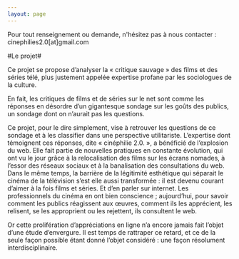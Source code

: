 ```yaml
---
layout: page
---
```


Pour tout renseignement ou demande, n'hésitez pas à nous contacter : 
cinephilies2.0[at]gmail.com

#Le projet#

Ce projet se propose d’analyser la « critique sauvage » des films et des séries télé, plus justement appelée expertise profane par les sociologues de la culture.

En fait, les critiques de films et de séries sur le net sont comme les réponses en désordre d’un gigantesque sondage sur les goûts des publics, un sondage dont on n’aurait pas les questions.

Ce projet, pour le dire simplement, vise à retrouver les questions de ce sondage et à les classifier dans une perspective utilitariste.
L’expertise dont témoignent ces réponses, dite « cinéphilie 2.0. », a bénéficié de l’explosion du web. Elle fait partie de nouvelles pratiques en constante évolution, qui ont vu le jour grâce à la relocalisation des films sur les écrans nomades, à l’essor des réseaux sociaux et à la banalisation des consultations du web. Dans le même temps, la barrière de la légitimité esthétique qui séparait le cinéma de la télévision s’est elle aussi transformée : il est devenu courant d’aimer à la fois films et séries. Et d’en parler sur internet. Les professionnels du cinéma en ont bien conscience ; aujourd’hui, pour savoir comment les publics réagissent aux œuvres, comment ils les apprécient, les relisent, se les approprient ou les rejettent, ils consultent le web.

Or cette prolifération d’appréciations en ligne n’a encore jamais fait l’objet d’une étude d’envergure. Il est temps de rattraper ce retard, et ce de la seule façon possible étant donné l’objet considéré : une façon résolument interdisciplinaire.



